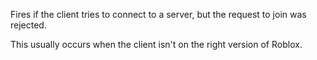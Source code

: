 Fires if the client tries to connect to a server, but the request to join was rejected.

This usually occurs when the client isn't on the right version of Roblox.
